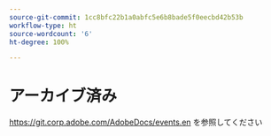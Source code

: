 ```yaml
---
source-git-commit: 1cc8bfc22b1a0abfc5e6b8bade5f0eecbd42b53b
workflow-type: ht
source-wordcount: '6'
ht-degree: 100%

---
```

# アーカイブ済み

https://git.corp.adobe.com/AdobeDocs/events.en を参照してください
